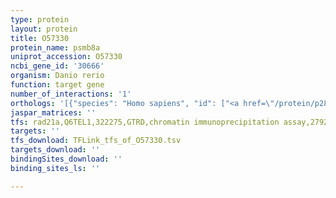 ```yaml
---
type: protein
layout: protein
title: O57330
protein_name: psmb8a
uniprot_accession: O57330
ncbi_gene_id: '30666'
organism: Danio rerio
function: target gene
number_of_interactions: '1'
orthologs: '[{"species": "Homo sapiens", "id": ["<a href=\"/protein/p28062\">P28062</a>"]}, {"species": "Mus musculus", "id": ["<a href=\"/protein/p28063\">P28063</a>"]}, {"species": "Rattus norvegicus", "id": ["<a href=\"/protein/p28064\">P28064</a>"]}, {"species": "Caenorhabditis elegans", "id": ["Q9XUV0"]}]'
jaspar_matrices: ''
tfs: rad21a,Q6TEL1,322275,GTRD,chromatin immunoprecipitation assay,27924024%5Buid%5D,No
targets: ''
tfs_download: TFLink_tfs_of_O57330.tsv
targets_download: ''
bindingSites_download: ''
binding_sites_ls: ''

---
```

